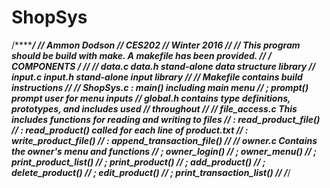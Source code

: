 # ShopSys

/******************************************************************************/
// Ammon Dodson
//	CES202
//	Winter 2016
//
//	This program should be build with make. A makefile has been provided.
//
/******************************* COMPONENTS ***********************************/
//
//	data.c data.h		stand-alone data structure library
//	input.c input.h		stand-alone input library
//
//	Makefile	contains build instructions
//
//	ShopSys.c	: main()	including main menu
//				; prompt()	prompt user for menu inputs
//	global.h	contains type definitions, prototypes, and includes used
//				throughout
//
//	file_access.c	This includes functions for reading and writing to files
//					: read_product_file()
//					: read_product()		called for each line of product.txt
//					: write_product_file()
//					: append_transaction_file()
//
//	owner.c		Contains the owner's menu and functions
//				; owner_login()
//				; owner_menu()
//				; print_product_list()
//				; print_product()
//				; add_product()
//				; delete_product()
//				; edit_product()
//				; print_transaction_list()
//
/******************************************************************************/
